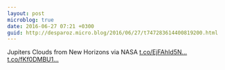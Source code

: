 ```yaml
---
layout: post
microblog: true
date: 2016-06-27 07:21 +0300
guid: http://desparoz.micro.blog/2016/06/27/t747283614400819200.html
---
```

Jupiters Clouds from New Horizons   via NASA [t.co/EjFAhId5N...](https://t.co/EjFAhId5NV) [t.co/fKf0DMBU1...](https://t.co/fKf0DMBU1n)
